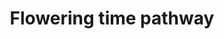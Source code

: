 ---
annotations:
- id: PW:0000003
  parent: signaling pathway
  type: Pathway Ontology
  value: signaling pathway
authors:
- Mamatha
- MaintBot
- Egonw
- Khanspers
- AlexanderPico
- L Dupuis
- Eweitz
description: ''
last-edited: 2021-11-27
organisms:
- Oryza sativa
redirect_from:
- /index.php/Pathway:WP2178
- /instance/WP2178
revision: null
schema-jsonld:
- '@context': https://schema.org/
  '@id': https://wikipathways.github.io/pathways/WP2178.html
  '@type': Dataset
  creator:
    '@type': Organization
    name: WikiPathways
  description: ''
  keywords:
  - </br>Due to high homology with PKDM7B, may also be involved with downregulation
    of FT/TSF
  - '?'
  - ABH1
  - AGL9
  - AP2
  - ARP6
  - ATL6l
  - ATX-1
  - Actin
  - BZR1
  - CDC73
  - CDF2a
  - CDF3
  - CDF5
  - CK2alphaCp
  - CKA1
  - CKA2
  - CKB1
  - CKB4
  - COL5
  - COL9a
  - COP1
  - CPS1
  - CRP
  - CRY2
  - CSD2
  - CUL4B
  - DCAF1
  - DET1
  - DH1
  - DI19-2
  - DPBF3
  - DPNPase
  - DREB1F
  - DREB1G
  - Dof12
  - EDM2
  - EFS
  - ELF3a
  - ELF3b
  - ELF4
  - ELF5
  - ELF7
  - ELF8
  - ELF9
  - EMF
  - ES43a
  - ES43b
  - ESD4a
  - ESP4
  - EZ1
  - EZ3
  - Ehd1
  - FAS2
  - FBO10
  - FBX77
  - FCA
  - FD1
  - FIE
  - FIO1
  - FL
  - FLC
  - FLK
  - FLOWERING
  - FLX
  - FPA
  - FPF1
  - FRI
  - FRL1
  - FRL2
  - FTL1
  - FUS9
  - FVE
  - FY
  - FYPP3
  - GA
  - GAMyb
  - GF14b
  - GF14c
  - GF14e
  - GI
  - GID1
  - Gal1
  - Ghd7
  - HAP3D
  - HAP3F
  - HAP3I
  - HD6
  - HFR1
  - HOS1
  - Hd1
  - Hd2
  - Hd3a
  - ID1
  - JARID1C
  - JMJ703
  - JMJ704
  - JMJ706
  - LDL3
  - LEC1A
  - LEC1B
  - LFL1
  - LHP1
  - LHY
  - LKP2
  - LRK1
  - LTPL112
  - LUX
  - LWD
  - MADS18
  - MADS47
  - MADS61
  - MADS72
  - MAF1
  - MAF2
  - MAF3
  - MAF4
  - MAF5
  - MSI1
  - MYB
  - 'MYB29 '
  - NDPK2
  - NF-YA1
  - NF-YA10a
  - NF-YA10b
  - NF-YA2
  - NF-YA3
  - 'NF-YA4 '
  - NF-YA5
  - NF-YA6
  - NF-YA8
  - NF-YB1
  - NF-YB11
  - NF-YB13
  - NF-YB2
  - NF-YB3
  - NF-YB4
  - NF-YC1
  - NF-YC10
  - NF-YC11
  - NF-YC13
  - NF-YC2
  - NF-YC2a
  - NF-YC8
  - OSE2
  - OsABF2
  - OsAREB3
  - OsCDF1
  - OsCO3
  - OsCRY1b
  - OsCam2
  - OsHB1a
  - OsHUA2
  - OsLD
  - OsMADS1
  - OsMADS14
  - OsMADS15
  - OsMADS22
  - OsMADS27
  - OsMADS29
  - OsMADS3
  - OsMADS31
  - OsMADS5
  - OsMADS50
  - OsMADS51
  - OsMADS56
  - OsMADS6
  - OsMADS7
  - OsMADS8
  - OsMFT1
  - OsPEP
  - OsPRP3
  - OsSPL14
  - OsbZIP10
  - PAF1
  - PCFS4
  - PFT1
  - PHDfL
  - PHYA
  - PHYB
  - PHYB/PHYD
  - PHYC
  - PHYE
  - PIE1
  - PIF7
  - PIN1OS
  - POLA1
  - POLE1
  - PPR73
  - PRMT5
  - PRR59
  - RAV1-like1
  - RBX1
  - RCN1
  - RCN2
  - REC14
  - RFT1
  - ROC5
  - SDG25
  - SDG26
  - SEF1
  - SFR6
  - SINAT5
  - SLR1
  - SMZ
  - SNB
  - SNF2L
  - SNZ
  - SPA1
  - SPA2
  - SPL13
  - SPY
  - SRR1
  - SRT2
  - SUS2
  - Symbol assigned by Mamatha Hanumappa, 16-Nov-2011
  - TCPL1
  - TIC
  - TOC1
  - TOE1
  - U2AF
  - UV-DDB
  - UV-DDB2
  - VEF
  - VIL2
  - VIP2
  - VIP4a
  - VRN1
  - VRN2
  - VRN5a
  - WNK1
  - WNK4
  - WNK8
  - WNK8a
  - WNK8b
  - ZOS1-05
  - ZOS1-20
  - ZOS9-03
  - ZOS9-19
  - ZTLa
  - ZnF36
  - bZIP23
  - bZIP72
  - bhlh102
  - bhlh105
  - bhlh79
  - miRNA
  license: CC0
  name: Flowering time pathway
seo: CreativeWork
title: Flowering time pathway
wpid: WP2178
---